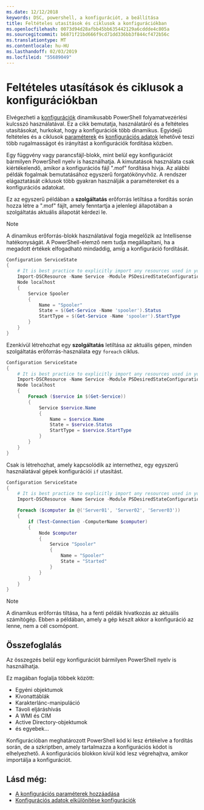 ```yaml
---
ms.date: 12/12/2018
keywords: DSC, powershell, a konfigurációt, a beállítása
title: Feltételes utasítások és ciklusok a konfigurációkban
ms.openlocfilehash: 0073d94d28afbb45bb635442129a6cddde4c805a
ms.sourcegitcommit: b6871f21bd666f9cd71dd336bb3f844cf472b56c
ms.translationtype: MT
ms.contentlocale: hu-HU
ms.lasthandoff: 02/03/2019
ms.locfileid: "55689049"
---
```

# <a name="conditional-statements-and-loops-in-configurations"></a>Feltételes utasítások és ciklusok a konfigurációkban

Elvégezheti a [konfigurációk](configurations.md) dinamikusabb PowerShell folyamatvezérlési kulcsszó használatával. Ez a cikk bemutatja, használatáról és a feltételes utasításokat, hurkokat, hogy a konfigurációk több dinamikus. Egyidejű feltételes és a ciklusok [paraméterek](add-parameters-to-a-configuration.md) és [konfigurációs adatok](configData.md) lehetővé teszi több rugalmasságot és irányítást a konfigurációk fordítása közben.

Egy függvény vagy parancsfájl-blokk, mint belül egy konfigurációt bármilyen PowerShell nyelv is használhatja. A kimutatások használata csak kiértékelendő, amikor a konfigurációs fájl ".mof" fordítása hívja. Az alábbi példák fogalmak bemutatásához egyszerű forgatókönyvhöz. A rendszer elágaztatását ciklusok több gyakran használják a paramétereket és a konfigurációs adatokat.

Ez az egyszerű példában a **szolgáltatás** erőforrás letiltása a fordítás során hozza létre a ".mof" fájlt, amely fenntartja a jelenlegi állapotában a szolgáltatás aktuális állapotát kérdezi le.

> [!NOTE]
> A dinamikus erőforrás-blokk használatával fogja megelőzik az Intellisense hatékonyságát. A PowerShell-elemző nem tudja megállapítani, ha a megadott értékek elfogadható mindaddig, amíg a konfiguráció fordítását.

```powershell
Configuration ServiceState
{
    # It is best practice to explicitly import any resources used in your Configurations.
    Import-DSCResource -Name Service -Module PSDesiredStateConfiguration
    Node localhost
    {
        Service Spooler
        {
            Name = "Spooler"
            State = $(Get-Service -Name 'spooler').Status
            StartType = $(Get-Service -Name 'spooler').StartType
        }
    }
}
```

Ezenkívül létrehozhat egy **szolgáltatás** letiltása az aktuális gépen, minden szolgáltatás erőforrás-használata egy `foreach` ciklus.

```powershell
Configuration ServiceState
{
    # It is best practice to explicitly import any resources used in your Configurations.
    Import-DSCResource -Name Service -Module PSDesiredStateConfiguration
    Node localhost
    {
        Foreach ($service in $(Get-Service))
        {
            Service $service.Name
            {
                Name = $service.Name
                State = $service.Status
                StartType = $service.StartType
            }
        }
    }
}
```

Csak is létrehozhat, amely kapcsolódik az internethez, egy egyszerű használatával gépek konfigurációi `if` utasítást.

```powershell
Configuration ServiceState
{
    # It is best practice to explicitly import any resources used in your Configurations.
    Import-DSCResource -Name Service -Module PSDesiredStateConfiguration

    Foreach ($computer in @('Server01', 'Server02', 'Server03'))
    {
        if (Test-Connection -ComputerName $computer)
        {
            Node $computer
            {
                Service "Spooler"
                {
                    Name = "Spooler"
                    State = "Started"
                }
            }
        }
    }
}
```

> [!NOTE]
> A dinamikus erőforrás tiltása, ha a fenti példák hivatkozás az aktuális számítógép. Ebben a példában, amely a gép készít akkor a konfiguráció az lenne, nem a cél csomópont.

<!---
Mention Get-DSCConfigurationFromSystem
-->

## <a name="summary"></a>Összefoglalás

Az összegzés belül egy konfigurációt bármilyen PowerShell nyelv is használhatja.

Ez magában foglalja többek között:

- Egyéni objektumok
- Kivonattáblák
- Karakterlánc-manipuláció
- Távoli eljáráshívás
- A WMI és CIM
- Active Directory-objektumok
- és egyebek...

Konfigurációban meghatározott PowerShell kód ki lesz értékelve a fordítás során, de a szkriptben, amely tartalmazza a konfigurációs kódot is elhelyezhető. A konfigurációs blokkon kívül kód lesz végrehajtva, amikor importálja a konfigurációt.

## <a name="see-also"></a>Lásd még:

- [A konfigurációs paraméterek hozzáadása](add-parameters-to-a-configuration.md)
- [Konfigurációs adatok elkülönítése konfigurációk](configData.md)
